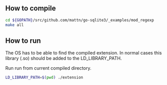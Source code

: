 ## How to compile

```bash
cd ${GOPATH}/src/github.com/mattn/go-sqlite3/_examples/mod_regexp
make all
```

## How to run

The OS has to be able to find the compiled extension.
In normal cases this library (.so) should be added to the LD_LIBRARY_PATH.

Run run from current compiled directory.

```bash
LD_LIBRARY_PATH=$(pwd) ./extension
```
